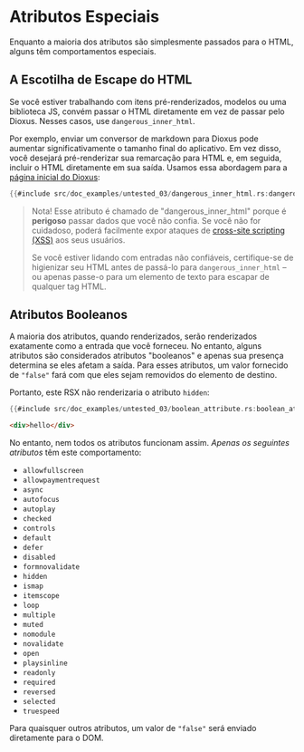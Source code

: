 # Atributos Especiais

Enquanto a maioria dos atributos são simplesmente passados para o HTML, alguns têm comportamentos especiais.

## A Escotilha de Escape do HTML

Se você estiver trabalhando com itens pré-renderizados, modelos ou uma biblioteca JS, convém passar o HTML diretamente em vez de passar pelo Dioxus. Nesses casos, use `dangerous_inner_html`.

Por exemplo, enviar um conversor de markdown para Dioxus pode aumentar significativamente o tamanho final do aplicativo. Em vez disso, você desejará pré-renderizar sua remarcação para HTML e, em seguida, incluir o HTML diretamente em sua saída. Usamos essa abordagem para a [página inicial do Dioxus](https://dioxuslabs.com):

```rust
{{#include src/doc_examples/untested_03/dangerous_inner_html.rs:dangerous_inner_html}}
```

> Nota! Esse atributo é chamado de "dangerous_inner_html" porque é **perigoso** passar dados que você não confia. Se você não for cuidadoso, poderá facilmente expor ataques de [cross-site scripting (XSS)](https://en.wikipedia.org/wiki/Cross-site_scripting) aos seus usuários.
>
> Se você estiver lidando com entradas não confiáveis, certifique-se de higienizar seu HTML antes de passá-lo para `dangerous_inner_html` – ou apenas passe-o para um elemento de texto para escapar de qualquer tag HTML.

## Atributos Booleanos

A maioria dos atributos, quando renderizados, serão renderizados exatamente como a entrada que você forneceu. No entanto, alguns atributos são considerados atributos "booleanos" e apenas sua presença determina se eles afetam a saída. Para esses atributos, um valor fornecido de `"false"` fará com que eles sejam removidos do elemento de destino.

Portanto, este RSX não renderizaria o atributo `hidden`:

```rust
{{#include src/doc_examples/untested_03/boolean_attribute.rs:boolean_attribute}}
```

```html
<div>hello</div>
```

No entanto, nem todos os atributos funcionam assim. _Apenas os seguintes atributos_ têm este comportamento:

- `allowfullscreen`
- `allowpaymentrequest`
- `async`
- `autofocus`
- `autoplay`
- `checked`
- `controls`
- `default`
- `defer`
- `disabled`
- `formnovalidate`
- `hidden`
- `ismap`
- `itemscope`
- `loop`
- `multiple`
- `muted`
- `nomodule`
- `novalidate`
- `open`
- `playsinline`
- `readonly`
- `required`
- `reversed`
- `selected`
- `truespeed`

Para quaisquer outros atributos, um valor de `"false"` será enviado diretamente para o DOM.
